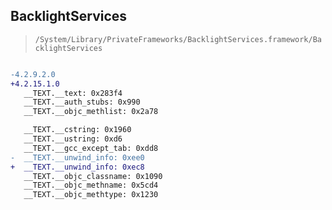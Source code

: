 ## BacklightServices

> `/System/Library/PrivateFrameworks/BacklightServices.framework/BacklightServices`

```diff

-4.2.9.2.0
+4.2.15.1.0
   __TEXT.__text: 0x283f4
   __TEXT.__auth_stubs: 0x990
   __TEXT.__objc_methlist: 0x2a78

   __TEXT.__cstring: 0x1960
   __TEXT.__ustring: 0xd6
   __TEXT.__gcc_except_tab: 0xdd8
-  __TEXT.__unwind_info: 0xee0
+  __TEXT.__unwind_info: 0xec8
   __TEXT.__objc_classname: 0x1090
   __TEXT.__objc_methname: 0x5cd4
   __TEXT.__objc_methtype: 0x1230

```
